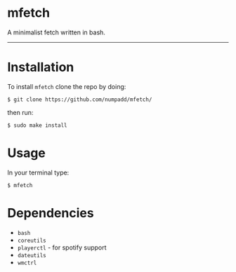 <h1>mfetch</h1>
A minimalist fetch written in bash.
<br>

---

# Installation

To install `mfetch` clone the repo by doing:

`$ git clone https://github.com/numpadd/mfetch/`

then run:

`$ sudo make install`

# Usage

In your terminal type:

`$ mfetch`

# Dependencies

* `bash`
* `coreutils`
* `playerctl` - for spotify support
* `dateutils`
* `wmctrl`
